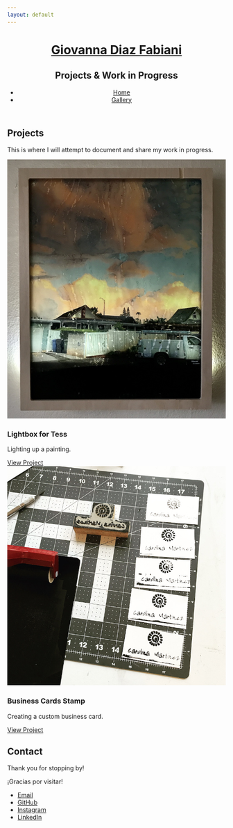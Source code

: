 ```yaml
---
layout: default
---
```


<main>
<!-- ***********************  ABOUT / PROFILE  *********************** -->
	<header>
		<div class="content-wrap">
  <h1> 
    <a href="/index"> Giovanna Diaz Fabiani </a> 
  </h1>
  <h2> Projects & Work in Progress</h2>
  <ul class="contact-list"> 
  <li> <a href="/">Home</a> </li>
  <li> <a href="/gallery">Gallery</a> </li>
  </ul>
		</div>
	</header>

<!-- ********************  PROJECTS ********************* -->
<section class="projects">
<div class="content-wrap divider">
  <h2>Projects</h2>
  <p>This is where I will attempt to document and share my work in progress. </p>

<!-- Copy the whole <section> block to add more projects. --->
<section class="project-item">
<div class="content-wrap">
  <a href="/lightbox.md">
  <img src="images/final.jpg" alt="Lightbox for Tess"> </a>
  <h3>Lightbox for Tess</h3>
  <p> Lighting up a painting.</p>
  <!--<p>My attempt of modifying an Anycubic Linear Kossel kit to extrude clay.<br>  
  <br>  
  <b>Goal:</b> To produce viable ceramic sculptures without the need for a throwing wheel or the mold-making/slip casting method. </p> 
  <br> -->
  <a class="btn" href="/projects/lightbox">View Project</a> 
</div>
</section>
<!--  ****** End of Project block.  ******-->
<section class="project-item">
  <div class="content-wrap">
  <img src="images/cm_bizcards.jpg" alt="top view of business cards with stamp">
  <h3>Business Cards Stamp</h3>
  <p>Creating a custom business card.</p>
  <a class="btn" href="/projects/bizcards">View Project</a>
</div>
</section>
<!-- Uncomment and copy block for more projects 
<section class="project-item">
  <div class="content-wrap">
  <img src="images/bizcards.png" alt="cards detailed shot">  
  <h3>Business Cards</h3>
  <p>Summary or description of the project and/or your role in it. Add as many paragraphs as you need.</p>
  <a class="btn" href="#" target="_blank">View Project</a>
</div>
</section> -->
<!-- End of Project block. -->
</div>
</section>   

<!-- *****************  CONTACT INFO / SOCIAL MEDIA  ***************** -->
<footer class="footer">
 <div class="content-wrap">
  <h2>Contact</h2>
  <p>Thank you for stopping by!</p>
  <p>¡Gracias por visitar!</p>

<!-- Social media and contact links. Add or remove any networks. -->
  <ul class="contact-list"> 
  <li> <a href="mailto:gdiazfabiani@gmail.com">Email</a> </li>
  <li> <a href="https://github.com/giovannadf" target="_blank">GitHub</a> </li>
  <li> <a href="https://instagram.com/gdiazfab" target="_blank">Instagram</a> </li>
  <li> <a href="https://www.linkedin.com/in/gdfabiani/" target="_blank">LinkedIn</a> </li>
  </ul>
</div>
	</footer>

